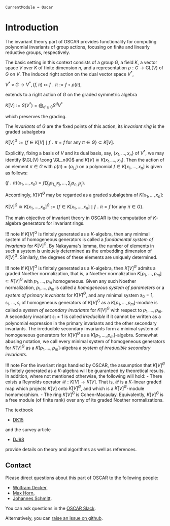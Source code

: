 ```@meta
CurrentModule = Oscar
```

# Introduction

The invariant theory part of OSCAR provides functionality for computing polynomial invariants
of group actions, focusing on finite and linearly reductive groups, respectively.

The basic setting in this context consists of a group $G$, a field $K$, a vector space
$V$ over $K$ of finite dimension $n,$ and  a representation $\rho: G \to \text{GL}(V)$ of $G$ on $V$.
The induced right action on the dual vector space $V^\ast$,

$V^\ast  \times G \to V^\ast, (f, \pi)\mapsto f \;\!   . \;\! \pi  := f\circ \rho(\pi),$

extends to a right action of $G$ on the graded symmetric algebra

$K[V]:=S(V^*)=\bigoplus_{d\geq 0} S^d V^*$

which preserves the grading.

The *invariants* of $G$ are the fixed points of this action, its *invariant ring* is the graded subalgebra

$K[V]^G:=\{f\in K[V] \mid f \;\!   . \;\! \pi =f {\text { for any }} \pi\in G\} \subset K[V].$

Explicitly, fixing a basis of $V$ and its dual basis, say, $\{x_1, \dots, x_n\}$ of $V^*$,
we may identify $\GL(V) \cong \GL_n(K)$ and $K[V]\cong  K[x_1, \dots, x_n]$.
Then the action of an element $\pi \in G$ with $\rho(\pi) = (a_{i, j})$ on a polynomial $f\in K[x_1,\dots, x_n]$ is given as follows:

$(f \;\!   . \;\! \pi)  (x_1, \dots, x_n) = f\bigl(\sum_j a_{1, j}x_j, \dots, \sum_j a_{n, j}x_j\bigr).$

Accordingly, $K[V]^G$ may be regarded as a graded subalgebra of $K[x_1, \dots, x_n]$:

$K[V]^G \cong K[x_1, \dots, x_n]^G :=\{f\in K[x_1, \dots, x_n] \mid f \;\!   . \;\! \pi =f {\text { for any }} \pi\in G\}.$

The main objective of invariant theory in OSCAR is the computation of $K$-algebra generators for invariant rings.

!!! note
    If $K[V]^G$ is finitely generated as a $K$-algebra, then any minimal system of homogeneous generators is called a *fundamental system of invariants* for $K[V]^G$. By Nakayama's lemma, the number of elements in such a system is uniquely determined as the embedding dimension of $K[V]^G$. Similarly, the degrees of these elements are uniquely determined.

!!! note
    If $K[V]^G$ is finitely generated as a $K$-algebra, then $K[V]^G$ admits a graded Noether normalization, that is, a Noether normalization $K[p_1, \dots, p_m] \subset K[V]^G$ with $p_1, \dots, p_m$ homogeneous. Given any such Noether normalization, $p_1, \dots, p_m$ is called a *homogeneous system of parameters* or a *system of primary invariants* for $K[V]^G$, and  any minimal system $s_0=1, s_1,\dots, s_l$ of homogeneous generators of $K[V]^G$ as a $K[p_1, \dots, p_m]$-module is called a *system of secondary invariants* for $K[V]^G$ with respect to $p_1, \dots, p_m$. A secondary invariant $s_i\neq 1$ is called *irreducible* if it cannot be written as a polynomial expression in the primary invariants and the other secondary invariants. The  irreducible secondary invariants form a minimal system of homogeneous generators for $K[V]^G$ as a $K[p_1, \dots, p_m]$-algebra. Somewhat abusing notation, we call every minimal system of homogeneous generators for $K[V]^G$ as a $K[p_1, \dots, p_m]$-algebra a *system of irreducible secondary invariants*.


!!! note
    For the invariant rings handled by OSCAR, the assumption that $K[V]^G$ is finitely generated as a $K$-algebra will be guaranteed by theoretical results. In addition, where not mentioned otherwise, the following will hold:
    - There exists a Reynolds operator $\mathcal R: K[V] \to K[V]$. That is, $\mathcal R$ is a $K$-linear graded map which projects $K[V]$ onto $K[V]^G$, and which is a $K[V]^G$-module homomorphism.
    - The ring $K[V]^G$ is Cohen-Macaulay. Equivalently, $K[V]^G$ is a free module (of finite rank) over any of its graded Noether normalizations.

The textbook

- [DK15](@cite)

and the survey article

- [DJ98](@cite)

provide details on theory and algorithms as well as references.


## Contact

Please direct questions about this part of OSCAR to the following people:
* [Wolfram Decker](https://www.mathematik.uni-kl.de/en/agag/people/head/prof-dr-wolfram-decker),
* [Max Horn](https://www.mathematik.uni-kl.de/en/agag/people/head/prof-dr-max-horn),
* [Johannes Schmitt](https://joschmitt.eu/).

You can ask questions in the [OSCAR Slack](https://www.oscar-system.org/community/#slack).

Alternatively, you can [raise an issue on github](https://www.oscar-system.org/community/#how-to-report-issues).
